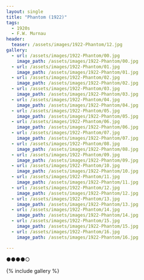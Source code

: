```yaml
---
layout: single
title: "Phantom (1922)"
tags:
  - 1920s 
  - F.W. Murnau
header:
  teaser: /assets/images/1922-Phantom/12.jpg
gallery:
  - url: /assets/images/1922-Phantom/00.jpg
    image_path: /assets/images/1922-Phantom/00.jpg  
  - url: /assets/images/1922-Phantom/01.jpg
    image_path: /assets/images/1922-Phantom/01.jpg
  - url: /assets/images/1922-Phantom/02.jpg
    image_path: /assets/images/1922-Phantom/02.jpg
  - url: /assets/images/1922-Phantom/03.jpg
    image_path: /assets/images/1922-Phantom/03.jpg
  - url: /assets/images/1922-Phantom/04.jpg
    image_path: /assets/images/1922-Phantom/04.jpg
  - url: /assets/images/1922-Phantom/05.jpg
    image_path: /assets/images/1922-Phantom/05.jpg
  - url: /assets/images/1922-Phantom/06.jpg
    image_path: /assets/images/1922-Phantom/06.jpg
  - url: /assets/images/1922-Phantom/07.jpg
    image_path: /assets/images/1922-Phantom/07.jpg
  - url: /assets/images/1922-Phantom/08.jpg
    image_path: /assets/images/1922-Phantom/08.jpg
  - url: /assets/images/1922-Phantom/09.jpg
    image_path: /assets/images/1922-Phantom/09.jpg
  - url: /assets/images/1922-Phantom/10.jpg
    image_path: /assets/images/1922-Phantom/10.jpg
  - url: /assets/images/1922-Phantom/11.jpg
    image_path: /assets/images/1922-Phantom/11.jpg
  - url: /assets/images/1922-Phantom/12.jpg
    image_path: /assets/images/1922-Phantom/12.jpg
  - url: /assets/images/1922-Phantom/13.jpg
    image_path: /assets/images/1922-Phantom/13.jpg
  - url: /assets/images/1922-Phantom/14.jpg
    image_path: /assets/images/1922-Phantom/14.jpg
  - url: /assets/images/1922-Phantom/15.jpg
    image_path: /assets/images/1922-Phantom/15.jpg
  - url: /assets/images/1922-Phantom/16.jpg
    image_path: /assets/images/1922-Phantom/16.jpg

---
```

●●●●○

{% include gallery %}
